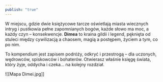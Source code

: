 ```yaml
---
publish: "true"
---
```

W miejscu, gdzie dwie księżycowe tarcze oświetlają miasta wiecznych intryg i pustkowia pełne zapomnianych bogów, każde słowo ma moc, a każdy czyn – konsekwencje. **Dimea** to kraina gildii i legend, pęknięta od stuleci między cywilizacją a chaosem, magią a postępem, życiem a tym, co po nim.

To kompendium jest zapisem podróży, odkryć i przestrogą – dla uczonych, wędrowców, spiskowców i bohaterów. Otwierasz właśnie księgę świata, który żyje, oddycha i czeka... na kolejny rozdział.

![[Mapa Dimei.jpg]]